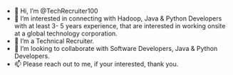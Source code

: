 - 👋 Hi, I’m @TechRecruiter100
- 👀 I’m interested in connecting with Hadoop, Java & Python Developers with at least 3- 5 years experience, that are interested in working onsite at a global technology corporation.
- 🌱 I’m a Technical Recruiter.
- 💞️ I’m looking to collaborate with Software Developers, Java & Python Developers.
- 📫 Please reach out to me, if your interested, thank you.

<!---
TechRecruiter100/TechRecruiter100 is a ✨ special ✨ repository because its `README.md` (this file) appears on your GitHub profile.
You can click the Preview link to take a look at your changes.
--->
